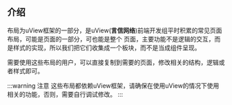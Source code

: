 ## 介绍

布局为uView框架的一部分，是uView(**言信网络**)前端开发组平时积累的常见页面布局，可能是页面的一部分，可也能是整个
页面，主要功能不是逻辑的交互，而是样式的实现，所以我们把它们收集成一个板块，而不是当成组件呈现。  

需要使用这些布局的用户，可以直接复制到需要的页面，修改相关的结构，逻辑或者样式即可。

:::warning 注意
这些布局都依赖uView框架，请确保在使用uView的情况下使用相关的功能，否则，需要自行调试修改。
:::